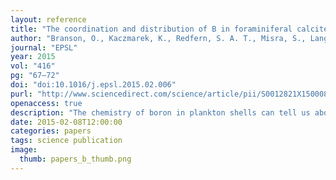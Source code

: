 ```yaml
---
layout: reference
title: "The coordination and distribution of B in foraminiferal calcite."
author: "Branson, O., Kaczmarek, K., Redfern, S. A. T., Misra, S., Langer, G., Tyliszczak , T., Bijma, J., Elderfield, H."
journal: "EPSL"
year: 2015
vol: "416"
pg: "67–72"
doi: "doi:10.1016/j.epsl.2015.02.006"
purl: "http://www.sciencedirect.com/science/article/pii/S0012821X15000849"
openaccess: true
description: "The chemistry of boron in plankton shells can tell us about the pH of past oceans, and the CO2 level in the past. I used a synchrotron to find out how this palaeo-pH-meter works."
date: 2015-02-08T12:00:00
categories: papers
tags: science publication
image:
  thumb: papers_b_thumb.png
---
```

